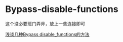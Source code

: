 # Bypass-disable-functions

这个没必要班门弄斧，放上一些连接即可

[浅谈几种Bypass disable_functions的方法](https://www.mi1k7ea.com/2019/06/02/%E6%B5%85%E8%B0%88%E5%87%A0%E7%A7%8DBypass-disable-functions%E7%9A%84%E6%96%B9%E6%B3%95)